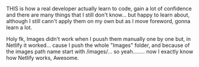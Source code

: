 THIS is how a real developer actually learn to code, gain a lot of confidence and there are many things that I still don't know... but happy to learn about, although I still cann't apply them on my own but as I move foreword, gonna learn a lot.

Holy fk, Images didn't work when I puush them manually one by one but, in Netlify it worked... cause I push the whole "Images" folder, and because of the images path name start with /images/... so yeah........ now I exactly know how Netlify works, Awesome.
